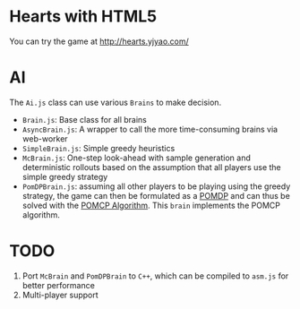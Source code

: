 # Hearts with HTML5

You can try the game at http://hearts.yjyao.com/

# AI

The `Ai.js` class can use various `Brains` to make decision.

* `Brain.js`: Base class for all brains
* `AsyncBrain.js`: A wrapper to call the more time-consuming brains via web-worker
* `SimpleBrain.js`: Simple greedy heuristics
* `McBrain.js`: One-step look-ahead with sample generation and deterministic rollouts based on the assumption that all players use the simple greedy strategy
* `PomDPBrain.js`: assuming all other players to be playing using the greedy strategy, the game can then be formulated as a [POMDP](http://en.wikipedia.org/wiki/Partially_observable_Markov_decision_process) and can thus be solved with the [POMCP Algorithm](http://machinelearning.wustl.edu/mlpapers/paper_files/NIPS2010_0740.pdf). This `brain` implements the POMCP algorithm.

# TODO

1. Port `McBrain` and `PomDPBrain` to `C++`, which can be compiled to `asm.js` for better performance
1. Multi-player support
